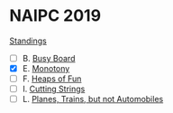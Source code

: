 # NAIPC 2019

[Standings](http://opentrains.snarknews.info/~ejudge/sn_sh.cgi?data=result_team&sid=594ce7e0fe32c372&contest=010454)

- [ ] B. [Busy Board](https://naipc19.kattis.com/problems/busyboard)
- [x] E. [Monotony](https://naipc19.kattis.com/problems/monotony)
- [ ] F. [Heaps of Fun](https://naipc19.kattis.com/problems/heapsoffun)
- [ ] I. [Cutting Strings](https://naipc19.kattis.com/problems/cuttingstrings)
- [ ] L. [Planes, Trains, but not Automobiles](https://naipc19.kattis.com/problems/planestrainsbutnotautomobiles)
